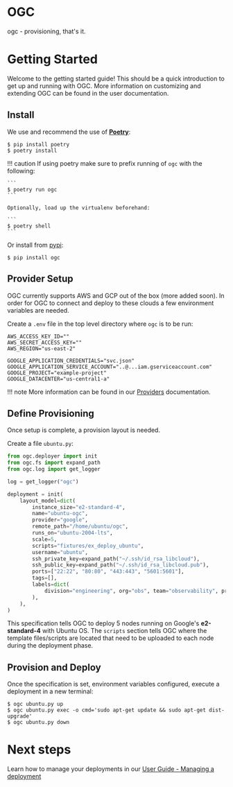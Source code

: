 # OGC

ogc - provisioning, that's it.

# Getting Started

Welcome to the getting started guide! This should be a quick introduction to get up and running with OGC. More information on customizing and extending OGC can be found in the user documentation.

## Install

We use and recommend the use of **[Poetry](https://python-poetry.org/)**:

```shell
$ pip install poetry
$ poetry install
```

!!! caution
    If using poetry make sure to prefix running of `ogc` with the following:

    ```
    $ poetry run ogc
    ```

    Optionally, load up the virtualenv beforehand:

    ```
    $ poetry shell
    ```

Or install from [pypi](https://pypi.org):

```
$ pip install ogc
```

## Provider Setup

OGC currently supports AWS and GCP out of the box (more added soon). In order for OGC to connect and deploy to these clouds a few environment variables are needed. 

Create a `.env` file in the top level directory where `ogc` is to be run:

```
AWS_ACCESS_KEY_ID=""
AWS_SECRET_ACCESS_KEY=""
AWS_REGION="us-east-2"

GOOGLE_APPLICATION_CREDENTIALS="svc.json"
GOOGLE_APPLICATION_SERVICE_ACCOUNT="..@...iam.gserviceaccount.com"
GOOGLE_PROJECT="example-project"
GOOGLE_DATACENTER="us-central1-a"
```

!!! note
    More information can be found in our [Providers](user-guide/providers.md) documentation.

## Define Provisioning

Once setup is complete, a provision layout is needed.

Create a file `ubuntu.py`:

```python
from ogc.deployer import init
from ogc.fs import expand_path
from ogc.log import get_logger

log = get_logger("ogc")

deployment = init(
    layout_model=dict(
        instance_size="e2-standard-4",
        name="ubuntu-ogc",
        provider="google",
        remote_path="/home/ubuntu/ogc",
        runs_on="ubuntu-2004-lts",
        scale=5,
        scripts="fixtures/ex_deploy_ubuntu",
        username="ubuntu",
        ssh_private_key=expand_path("~/.ssh/id_rsa_libcloud"),
        ssh_public_key=expand_path("~/.ssh/id_rsa_libcloud.pub"),
        ports=["22:22", "80:80", "443:443", "5601:5601"],
        tags=[],
        labels=dict(
            division="engineering", org="obs", team="observability", project="perf"
        ),
    ),
)
```

This specification tells OGC to deploy 5 nodes running on Google's **e2-standard-4** with Ubuntu OS. 
The `scripts` section tells OGC where the template files/scripts are located that need to be uploaded to each node during the deployment phase.

## Provision and Deploy

Once the specification is set, environment variables configured, execute a deployment in a new terminal:

```shell
$ ogc ubuntu.py up
$ ogc ubuntu.py exec -o cmd='sudo apt-get update && sudo apt-get dist-upgrade'
$ ogc ubuntu.py down
```

# Next steps

Learn how to manage your deployments in our [User Guide - Managing a deployment](user-guide/managing-nodes.md)